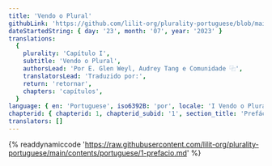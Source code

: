 ```yaml
---
title: 'Vendo o Plural'
githubLink: 'https://github.com/lilit-org/plurality-portuguese/blob/main/contents/portuguese/1-prefacio.md'
dateStartedString: { day: '23', month: '07', year: '2023' }
translations:
  {
    plurality: 'Capítulo I',
    subtitle: 'Vendo o Plural',
    authorsLead: 'Por E. Glen Weyl, Audrey Tang e Comunidade ⿻',
    translatorsLead: 'Traduzido por:',
    return: 'retornar',
    chapters: 'capítulos',
  }
language: { en: 'Portuguese', iso6392B: 'por', locale: 'I Vendo o Plural' }
chapterid: { chapterid: 1, chapterid_subid: '1', section_title: 'Prefácio' }
translators: []
---
```

{% readdynamiccode 'https://raw.githubusercontent.com/lilit-org/plurality-portuguese/main/contents/portuguese/1-prefacio.md' %} 